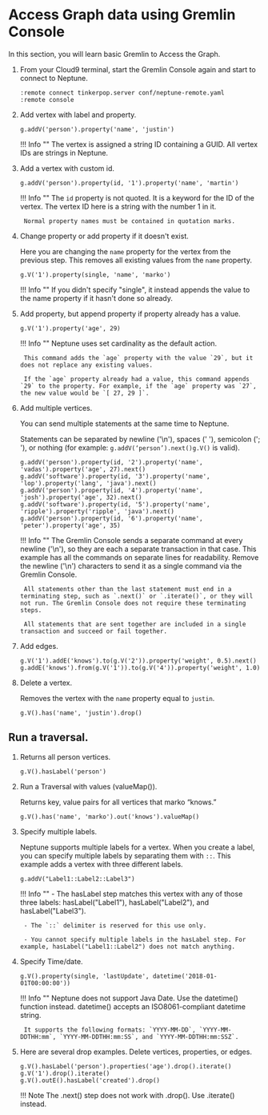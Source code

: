 # Access Graph data using Gremlin Console

In this section, you will learn basic Gremlin to Access the Graph.

1. From your Cloud9 terminal, start the Gremlin Console again and start to connect to Neptune.

    ```
    :remote connect tinkerpop.server conf/neptune-remote.yaml
    :remote console
    ```

2. Add vertex with label and property.

    ```
    g.addV('person').property('name', 'justin')
    ```

    !!! Info ""
        The vertex is assigned a string ID containing a GUID. All vertex IDs are strings in Neptune.

3. Add a vertex with custom id.

    ```
    g.addV('person').property(id, '1').property('name', 'martin')
    ```

    !!! Info ""
        The `id` property is not quoted. It is a keyword for the ID of the vertex. The vertex ID here is a string with the number 1 in it.
        
        Normal property names must be contained in quotation marks.

4. Change property or add property if it doesn't exist.


    Here you are changing the `name` property for the vertex from the previous step. This removes all existing values from the `name` property.

    ```
    g.V('1').property(single, 'name', 'marko')
    ```

    !!! Info ""
        If you didn't specify "single", it instead appends the value to the name property if it hasn't done so already.

5. Add property, but append property if property already has a value.

    ```
    g.V('1').property('age', 29)
    ```

    !!! Info ""
        Neptune uses set cardinality as the default action.
        
        This command adds the `age` property with the value `29`, but it does not replace any existing values.
        
        If the `age` property already had a value, this command appends `29` to the property. For example, if the `age` property was `27`, the new value would be `[ 27, 29 ]`.

6. Add multiple vertices.
   
    You can send multiple statements at the same time to Neptune. 

    Statements can be separated by newline ('\n'), spaces (' '), semicolon ('; '), or nothing (for example: `g.addV(‘person’).next()g.V()` is valid).
    
    ```
    g.addV('person').property(id, '2').property('name', 'vadas').property('age', 27).next()
    g.addV('software').property(id, '3').property('name', 'lop').property('lang', 'java').next()
    g.addV('person').property(id, '4').property('name', 'josh').property('age', 32).next()
    g.addV('software').property(id, '5').property('name', 'ripple').property('ripple', 'java').next()
    g.addV('person').property(id, '6').property('name', 'peter').property('age', 35)
    ```

    !!! Info ""
        The Gremlin Console sends a separate command at every newline ('\n'), so they are each a separate transaction in that case. This example has all the commands on separate lines for readability. Remove the newline ('\n') characters to send it as a single command via the Gremlin Console.
        
        All statements other than the last statement must end in a terminating step, such as `.next()` or `.iterate()`, or they will not run. The Gremlin Console does not require these terminating steps.
        
        All statements that are sent together are included in a single transaction and succeed or fail together.

7. Add edges.

    ```
    g.V('1').addE('knows').to(g.V('2')).property('weight', 0.5).next()
    g.addE('knows').from(g.V('1')).to(g.V('4')).property('weight', 1.0) 
    ```

8. Delete a vertex.
   
    Removes the vertex with the `name` property equal to `justin`.

    ```
    g.V().has('name', 'justin').drop()
    ```

## Run a traversal.

1. Returns all person vertices.

    ```
    g.V().hasLabel('person')
    ```


2. Run a Traversal with values (valueMap()).
    
    Returns key, value pairs for all vertices that marko “knows.”
    ```
    g.V().has('name', 'marko').out('knows').valueMap()
    ```


4. Specify multiple labels.

    Neptune supports multiple labels for a vertex. When you create a label, you can specify multiple labels by separating them with `::`. This example adds a vertex with three different labels.

    ```
    g.addV("Label1::Label2::Label3") 
    ```

    !!! Info ""
        - The hasLabel step matches this vertex with any of those three labels: hasLabel("Label1"), hasLabel("Label2"), and hasLabel("Label3").

        - The `::` delimiter is reserved for this use only.

        - You cannot specify multiple labels in the hasLabel step. For example, hasLabel("Label1::Label2") does not match anything.

5.  Specify Time/date.

     ```
     g.V().property(single, 'lastUpdate', datetime('2018-01-01T00:00:00'))
     ```

    !!! Info ""
         Neptune does not support Java Date. Use the datetime() function instead. datetime() accepts an ISO8061-compliant datetime string.
         
         It supports the following formats: `YYYY-MM-DD`, `YYYY-MM-DDTHH:mm`, `YYYY-MM-DDTHH:mm:SS`, and `YYYY-MM-DDTHH:mm:SSZ`.

6. Here are several drop examples. Delete vertices, properties, or edges.

    ```
    g.V().hasLabel('person').properties('age').drop().iterate()
    g.V('1').drop().iterate()
    g.V().outE().hasLabel('created').drop()
    ```

    !!! Note
        The .next() step does not work with .drop(). Use .iterate() instead.

 
   





